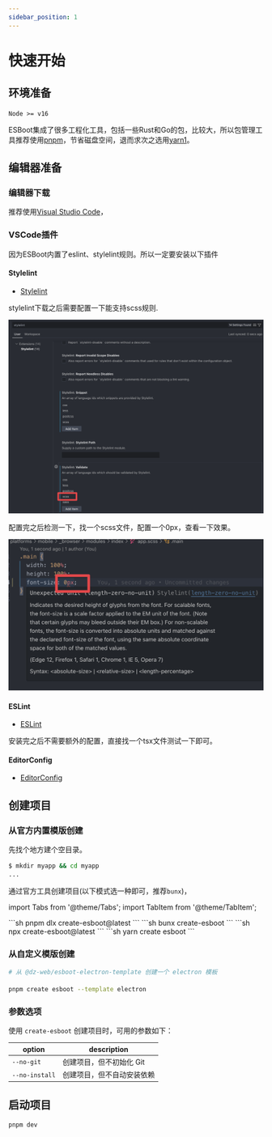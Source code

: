 ```yaml
---
sidebar_position: 1
---
```


# 快速开始

## 环境准备

`Node >= v16`

ESBoot集成了很多工程化工具，包括一些Rust和Go的包，比较大，所以包管理工具推荐使用[pnpm](https://pnpm.io/)，节省磁盘空间，退而求次之选用[yarn1](https://classic.yarnpkg.com/en/docs)。

## 编辑器准备

### 编辑器下载

推荐使用[Visual Studio Code](https://code.visualstudio.com/)，

### VSCode插件

因为ESBoot内置了eslint、stylelint规则。所以一定要安装以下插件

#### Stylelint

- [Stylelint](https://marketplace.visualstudio.com/items?itemName=stylelint.vscode-stylelint)

stylelint下载之后需要配置一下能支持scss规则.

![stylelint-config](./images/stylelint-config.png)

配置完之后检测一下，找一个scss文件，配置一个0px，查看一下效果。

![stylelint-error](./images/stylelint-error.png)

#### ESLint

- [ESLint](https://marketplace.visualstudio.com/items?itemName=dbaeumer.vscode-eslint)

安装完之后不需要额外的配置，直接找一个tsx文件测试一下即可。

#### EditorConfig

- [EditorConfig](https://marketplace.visualstudio.com/items?itemName=EditorConfig.EditorConfig)

## 创建项目

### 从官方内置模版创建

先找个地方建个空目录。

```bash
$ mkdir myapp && cd myapp
...
```

通过官方工具创建项目(以下模式选一种即可，推荐`bunx`)，

import Tabs from '@theme/Tabs';
import TabItem from '@theme/TabItem';

<Tabs>
  <TabItem value="pnpm" label="pnpm">
    ```sh
    pnpm dlx create-esboot@latest
    ```
  </TabItem>
  <TabItem value="bun" label="bun" default>
    ```sh
    bunx create-esboot
    ```
  </TabItem>
  <TabItem value="npm" label="npm">
    ```sh
    npx create-esboot@latest
    ```
  </TabItem>
  <TabItem value="yarn" label="yarn">
    ```sh
    yarn create esboot
    ```
  </TabItem>
</Tabs>

### 从自定义模版创建

```bash
# 从 @dz-web/esboot-electron-template 创建一个 electron 模板

pnpm create esboot --template electron
```

### 参数选项

使用 `create-esboot` 创建项目时，可用的参数如下：

| option | description |
| ------ | ------ |
| `--no-git` | 创建项目，但不初始化 Git |
| `--no-install` | 创建项目，但不自动安装依赖 |

## 启动项目

```bash
pnpm dev
```

